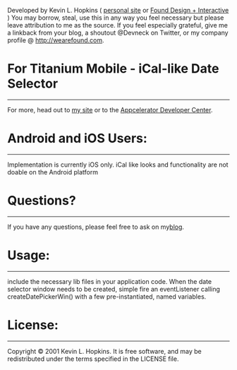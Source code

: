 Developed by Kevin L. Hopkins ( [personal site](http://kevin.h-pk-ns.com) or [Found Design + Interactive](http://wearefound.com) )
You may borrow, steal, use this in any way you feel necessary but please
leave attribution to me as the source.  If you feel especially grateful,
give me a linkback from your blog, a shoutout @Devneck on Twitter, or 
my company profile @ http://wearefound.com.

# For Titanium Mobile - iCal-like Date Selector
------------------------------------------
For more, head out to [my site](http://kevin.h-pk-ns.com/) or to the [Appcelerator Developer Center](http://developer.appcelerator.com).


# Android and iOS Users:
-----------------------
Implementation is currently iOS only. iCal like looks and functionality are not doable on the Android platform

# Questions?
------------
If you have any questions, please feel free to ask on my[blog](http://kevin.h-pk-ns.com/blog).


# Usage:
--------
include the necessary lib files in your application code.  When the date selector window needs to be created,
simple fire an eventListener calling createDatePickerWin() with a few pre-instantiated, named variables.


# License:
----------
Copyright © 2001 Kevin L. Hopkins. It is free software, and may be redistributed under the terms specified in the LICENSE file.